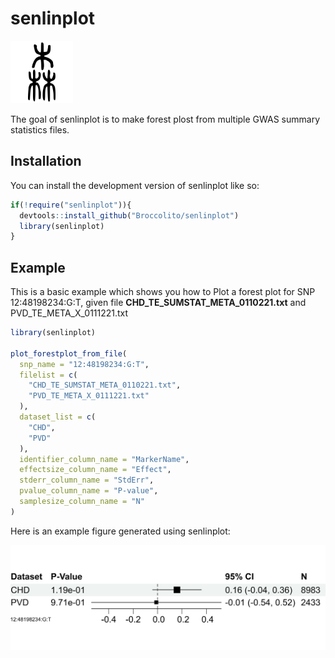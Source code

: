 
# senlinplot

<img src="logo.svg" alt="Badge" width="200" style="zoom:50%;" />

The goal of senlinplot is to make forest plost from multiple GWAS summary statistics files.

## Installation

You can install the development version of senlinplot like so:

``` r
if(!require("senlinplot")){
  devtools::install_github("Broccolito/senlinplot")
  library(senlinplot)
}
```

## Example

This is a basic example which shows you how to Plot a forest plot for SNP 12:48198234:G:T, given file **CHD_TE_SUMSTAT_META_0110221.txt** and PVD_TE_META_X_0111221.txt

``` r
library(senlinplot)

plot_forestplot_from_file(
  snp_name = "12:48198234:G:T",
  filelist = c(
    "CHD_TE_SUMSTAT_META_0110221.txt",
    "PVD_TE_META_X_0111221.txt"
  ),
  dataset_list = c(
    "CHD",
    "PVD"
  ),
  identifier_column_name = "MarkerName",
  effectsize_column_name = "Effect",
  stderr_column_name = "StdErr",
  pvalue_column_name = "P-value",
  samplesize_column_name = "N"
)
```

Here is an example figure generated using senlinplot:

![Example file](example.png)

